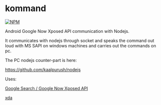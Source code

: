 kommand
=======

[![NPM](https://nodei.co/npm/kommand.png)](https://nodei.co/npm/kommand/)

Android Google Now Xposed API communication with Nodejs. 

It communicates with nodejs through socket and speaks the command out loud with MS SAPI on windows machines and carries out the commands on pc.

The PC nodejs counter-part is here:

https://github.com/kaalpurush/nodejs

Uses: 

[Google Search / Google Now Xposed API](https://github.com/MohammadAG/Google-Search-API)

[xda](http://forum.xda-developers.com/showthread.php?t=2554173)



